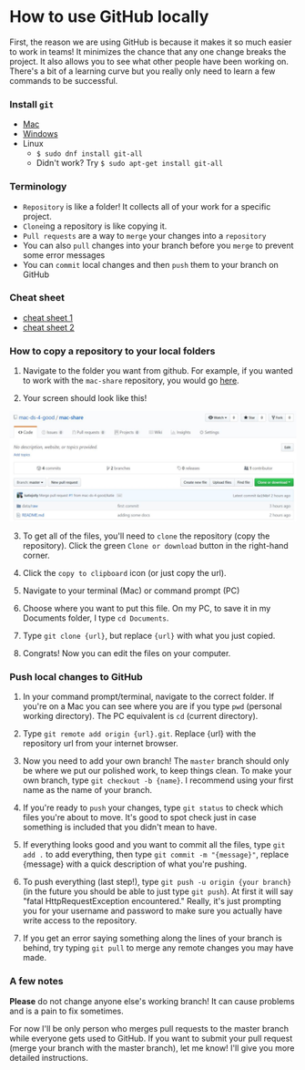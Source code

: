 # How to use GitHub locally

First, the reason we are using GitHub is because it makes it so much easier to work in teams! It minimizes the chance that any one change breaks the project. It also allows you to see what other people
have been working on. There's a bit of a learning curve but you really only need to learn a few commands to be successful.

### Install `git`

* [Mac](https://desktop.github.com/)
* [Windows](https://desktop.github.com/)
* Linux
  * `$ sudo dnf install git-all`
  * Didn't work? Try `$ sudo apt-get install git-all`

### Terminology

* `Repository` is like a folder! It collects all of your work for a specific project.
* `Clone`ing a repository is like copying it.
* `Pull requests` are a way to `merge` your changes into a `repository`
* You can also `pull` changes into your branch before you `merge` to prevent some error messages
* You can `commit` local changes and then `push` them to your branch on GitHub

### Cheat sheet

* [cheat sheet 1](https://education.github.com/git-cheat-sheet-education.pdf)
* [cheat sheet 2](https://gist.github.com/davfre/8313299)

### How to copy a repository to your local folders

1. Navigate to the folder you want from github. For example, if you wanted to work with the `mac-share` repository, you would go [here](https://github.com/mac-ds-4-good/mac-share).

2. Your screen should look like this!

![mac share home screen](/images/github_top.JPG)

3. To get all of the files, you'll need to `clone` the repository (copy the repository). Click the green `Clone or download` button in the right-hand corner.

4. Click the `copy to clipboard` icon (or just copy the url).

5. Navigate to your terminal (Mac) or command prompt (PC)

6. Choose where you want to put this file. On my PC, to save it in my Documents folder, I type `cd Documents`.

7. Type `git clone {url}`, but replace `{url}` with what you just copied.

8. Congrats! Now you can edit the files on your computer.

### Push local changes to GitHub

1. In your command prompt/terminal, navigate to the correct folder. If you're on a Mac you can see where you are if you type `pwd` (personal working directory). The PC equivalent is `cd` (current directory).

2. Type `git remote add origin {url}.git`. Replace {url} with the repository url from your internet browser.

3. Now you need to add your own branch! The `master` branch should only be where we put our polished work, to keep things clean. To make your own branch, type `git checkout -b {name}`. I recommend using your first name as the name of your branch.

4. If you're ready to `push` your changes, type  `git status` to check which files you're about to move. It's good to spot check just in case something is included that you didn't mean to have.

5. If everything looks good and you want to commit all the files, type `git add .` to add everything, then type `git commit -m "{message}"`, replace {message} with a quick description of what you're pushing.  

6. To push everything (last step!), type `git push -u origin {your branch}` (in the future you should be able to just type `git push`). At first it will say "fatal HttpRequestException encountered." Really, it's just prompting you for your username and password to make sure you actually have write access to the repository. 

7. If you get an error saying something along the lines of your branch is behind, try typing `git pull` to merge any remote changes you may have made.

### A few notes

**Please** do not change anyone else's working branch! It can cause problems and is a pain to fix sometimes.

For now I'll be only person who merges pull requests to the master branch while everyone gets used to GitHub. If you want to submit your pull request (merge your branch with the master branch), let me know! I'll give you more detailed instructions.
